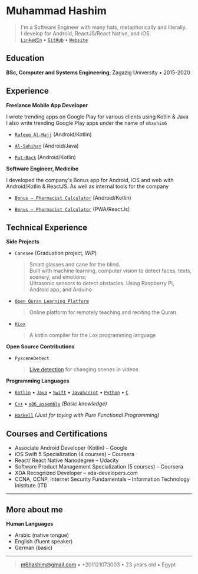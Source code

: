 # Muhammad Hashim

> I'm a Software Engineer with many hats, metaphorically and literally. \
>  I develop for Android, ReactJS/React Native, and iOS. \
>  [`LinkedIn`](https://www.linkedin.com/in/mhashim6/) • [`GitHub`](https://github.com/mhashim6) • [`Website`](http://mhashim6.me)

## Education

**BSc, Computer and Systems Engineering**; Zagazig University • 2015-2020

## Experience

**Freelance Mobile App Developer**

I wrote trending apps on Google Play for various clients using Kotlin & Java \
I also write trending Google Play apps under the name of `mhashim6`

- [`Rafeeq Al-Hajj`](https://play.google.com/store/apps/details?id=com.kaf.hajjcompanion) (Android/Kotlin)

- [`Al-Sahihan`](https://play.google.com/store/apps/details?id=mhashim6.android.thetwoauthentics) (Android/Java)

- [`Put-Back`](https://play.google.com/store/apps/details?id=mhashim6.android.putback) (Android/Kotlin)

**Software Engineer, Medicibe**

I developed the company's Bonus app for Android, iOS and web with Android/Kotlin & ReactJS. As well as internal tools for the company

- [`Bonus – Pharmacist Calculator`](https://play.google.com/store/apps/details?id=com.medicibe.bonus) (Android/Kotlin)

- [`Bonus – Pharmacist Calculator`](https://bonus.medicibe.com/) (PWA/ReactJs)

## Technical Experience

**Side Projects**

- `Canesee` (Graduation project, _WIP_)

  > Smart glasses and cane for the blind. \
  >  Built with machine learning, computer vision to detect faces, texts, scenery, and emotions; \
  > Ultrasonic sensors to detect obstacles.
  > Using Raspberry Pi, Android app, and Arduino

<div style="page-break-after: always;"></div>

- [`Open Quran Learning Platform`](https://github.com/Open-Quran-Learning)

  > Online platform for remotely teaching and reciting the Quran

- [`KLox`](https://github.com/mhashim6/klox)

  > A kotlin compiler for the Lox programming language

**Open Source Contributions**

- `PysceneDetect`

  > [Live detection](https://github.com/Breakthrough/PySceneDetect/pull/151) for changing scenes in videos

**Programming Languages**

- [`Kotlin`](https://github.com/mhashim6?tab=repositories&language=kotlin) • [`Java`](https://github.com/mhashim6?tab=repositories&language=java) • [`Swift`](https://github.com/mhashim6?tab=repositories&language=swift) • [`JavaScript`](https://github.com/mhashim6?tab=repositories&language=javascript) • [`Python`](https://github.com/mhashim6?tab=repositories&language=python) • [`C`](https://github.com/mhashim6?tab=repositories&language=c)

- [`C++`](https://github.com/mhashim6?tab=repositories&language=c%2B%2B) • [`x86_assembly`](https://github.com/mhashim6?tab=repositories&language=assembly) _(Basic knowledge)_

- [`Haskell`](https://github.com/mhashim6?tab=repositories&language=haskell) _(Just for toying with Pure Functional Programming)_

## Courses and Certifications

- Associate Android Developer (Kotlin) – Google
- iOS Swift 5 Specialization (4 courses) – Coursera
- React/ React Native Nanodegree – Udacity
- Software Product Management Specialization (5 courses) – Coursera
- XDA Recognized Developer – xda-developers.com
- CCNA, CCNP, Internet Security Fundamentals – Information Technology Inistitute (ITI)

---

## More about me

**Human Languages**
- Arabic (native tongue)
- English (fluent speaker)
- German (basic)

---

> <m6hashim@gmail.com> • +201121073003 • 23 years old • Egypt

